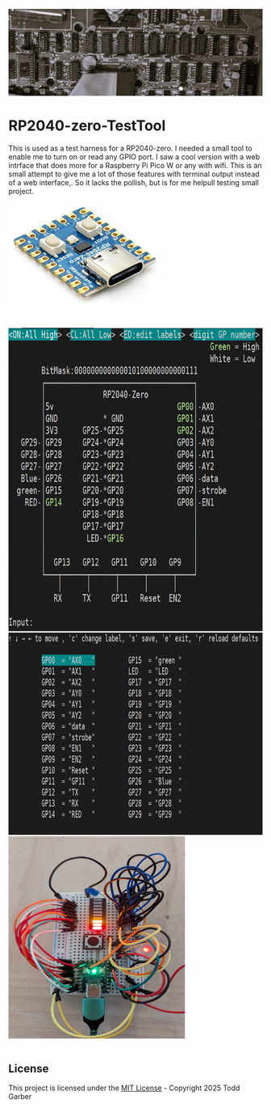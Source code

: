 ![RP2040-zero-TestTool](/images/trs-80MotherboardKeyBoard3.jpg?rawtrue "Header")

# RP2040-zero-TestTool
This is used as a test harness for a RP2040-zero.
I needed a small tool to enable me to turn on or read any GPIO port.
I saw a cool version with a web intrface that does more for a Raspberry Pi Pico W or any with wifi.
This is an small attempt to give me a lot of those features with terminal output instead of a web interface,.
So it lacks the pollish, but is for me helpull testing small project.


<img src="https://github.com/kdcgarber/RP2040-zero-TestTool/blob/main/images/RP2040-zero.gif" width=300 height=200> 

<p>&nbsp</p>

<img src="https://github.com/kdcgarber/RP2040-zero-TestTool/blob/main/images/RP2040zeroTestTool.gif" width=7200 height=600>

<img src="https://github.com/kdcgarber/RP2040-zero-TestTool/blob/main/images/RP2040zeroLabels.gif" width=7200 height=400>

<img src="https://github.com/kdcgarber/RP2040-zero-TestTool/blob/main/images/breadboardtesting.jpg" width=350 height=400>

<pre>
</pre>


## License

This project is licensed under the [MIT License](LICENSE.md) - Copyright 2025 Todd Garber<br><br>
